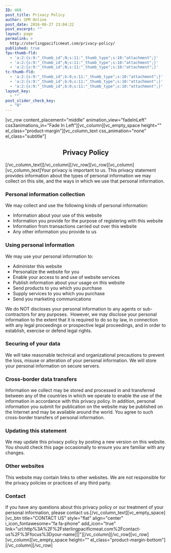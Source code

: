 ```yaml
---
ID: 468
post_title: Privacy Policy
author: SPM Online
post_date: 2016-06-27 23:04:22
post_excerpt: ""
layout: page
permalink: >
  http://sterlingpacificmeat.com/privacy-policy/
published: true
fpu-thumb-fld:
  - 'a:2:{s:9:"_thumb_id";N;s:11:"_thumb_type";s:10:"attachment";}'
  - 'a:2:{s:9:"_thumb_id";N;s:11:"_thumb_type";s:10:"attachment";}'
  - 'a:2:{s:9:"_thumb_id";N;s:11:"_thumb_type";s:10:"attachment";}'
tc-thumb-fld:
  - 'a:2:{s:9:"_thumb_id";b:0;s:11:"_thumb_type";s:10:"attachment";}'
  - 'a:2:{s:9:"_thumb_id";b:0;s:11:"_thumb_type";s:10:"attachment";}'
  - 'a:2:{s:9:"_thumb_id";b:0;s:11:"_thumb_type";s:10:"attachment";}'
layout_key:
  - ""
post_slider_check_key:
  - "0"
---
```

[vc_row content_placement="middle" animation_view="fadeInLeft" css3animations_in="Fade In Left"][vc_column][vc_empty_space height="" el_class="product-margin"][vc_column_text css_animation="none" el_class="subtitle"]
<h2 style="text-align: center;">Privacy Policy</h2>
[/vc_column_text][/vc_column][/vc_row][vc_row][vc_column][vc_column_text]Your privacy is important to us. This privacy statement provides information about the types of personal information we may collect on this site, and the ways in which we use that personal information.
<h3>Personal information collection</h3>
<span class="m2bbody">We may collect and use the following kinds of personal information:</span>
<ul>
 	<li><span class="m2bbody">Information about your use of this website</span></li>
 	<li><span class="m2bbody">Information you provide for the purpose of registering with this website</span></li>
 	<li><span class="m2bbody">Information from transactions carried out over this website</span></li>
 	<li><span class="m2bbody">Any other information you provide to us</span></li>
</ul>
<h3>Using personal information</h3>
<span class="m2bbody">We may use your personal information to:</span>
<ul>
 	<li><span class="m2bbody">Administer this website</span></li>
 	<li><span class="m2bbody">Personalize the website for you</span></li>
 	<li><span class="m2bbody">Enable your access to and use of website services</span></li>
 	<li><span class="m2bbody">Publish information about your usage on this website</span></li>
 	<li><span class="m2bbody">Send products to you which you purchase</span></li>
 	<li><span class="m2bbody">Supply services to you which you purchase</span></li>
 	<li><span class="m2bbody">Send you marketing communications</span></li>
</ul>
<span class="m2bbody">We do NOT discloses your personal information to any agents or sub-contractors for any purposes.  However, we may disclose your personal information to the extent that it is required to do so by law, in connection with any legal proceedings or prospective legal proceedings, and in order to establish, exercise or defend legal rights.</span>
<h3>Securing of your data</h3>
<span class="m2bbody"><span class="m2bbody">We will take reasonable technical and organizational precautions to prevent the loss, misuse or alteration of your personal information. We will store your personal information on secure servers. </span></span>
<h3>Cross-border data transfers</h3>
<span class="m2bbody">Information we collect may be stored and processed in and transferred between any of the countries in which we operate to enable the use of the information in accordance with this privacy policy. In addition, personal information you submit for publication on the website may be published on the Internet and may be available around the world. You agree to such cross-border transfers of personal information.</span>
<h3>Updating this statement</h3>
<span class="m2bbody">We may update this privacy policy by posting a new version on this website. You should check this page occasionally to ensure you are familiar with any changes. </span>
<h3>Other websites</h3>
<span class="m2bbody">This website may contain links to other websites. We are not responsible for the privacy policies or practices of any third party.</span>
<h3>Contact</h3>
<span class="m2bbody">If you have any questions about this privacy policy or our treatment of your personal information, please contact us</span><span class="m2bbodyblue">.</span>[/vc_column_text][vc_empty_space][vc_btn title="CONTACT US" style="flat" align="center" i_icon_fontawesome="fa fa-phone" add_icon="true" link="url:http%3A%2F%2Fsterlingpacificmeat.com%2Fcontact-us%2F%3Ffocus%3Dyour-name|||"][/vc_column][/vc_row][vc_row][vc_column][vc_empty_space height="" el_class="product-margin-bottom"][/vc_column][/vc_row]